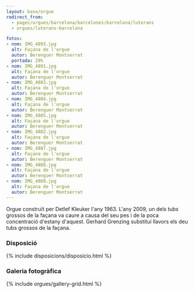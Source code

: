 ```yaml
---
layout: base/orgue
redirect_from:
  - pages/orgues/barcelona/barcelones/barcelona/luterans
  - orgues/luterans-barcelona

fotos:
- nom: IMG_4893.jpg
  alt: Façana de l'orgue
  autor: Berenguer Montserrat
  portada: 29%
- nom: IMG_4891.jpg
  alt: Façana de l'orgue
  autor: Berenguer Montserrat
- nom: IMG_4883.jpg
  alt: Façana de l'orgue
  autor: Berenguer Montserrat
- nom: IMG_4884.jpg
  alt: Façana de l'orgue
  autor: Berenguer Montserrat
- nom: IMG_4885.jpg
  alt: Façana de l'orgue
  autor: Berenguer Montserrat
- nom: IMG_4882.jpg 
  alt: Façana de l'orgue
  autor: Berenguer Montserrat
- nom: IMG_4887.jpg
  alt: Façana de l'orgue
  autor: Berenguer Montserrat
- nom: IMG_4888.jpg
  alt: Façana de l'orgue
  autor: Berenguer Montserrat
- nom: IMG_4889.jpg
  alt: Façana de l'orgue
  autor: Berenguer Montserrat
---
```


Orgue construït per Detlef Kleuker l'any 1963. L'any 2009, un dels tubs grossos de la façana va caure a causa del seu 
pes i de la poca concentració d'estany d'aquest. Gerhard Grenzing substituí llavors els deu tubs grossos de la façana. 

### Disposició

{% include disposicions/disposicio.html %}

### Galeria fotogràfica

{% include orgues/gallery-grid.html %}
